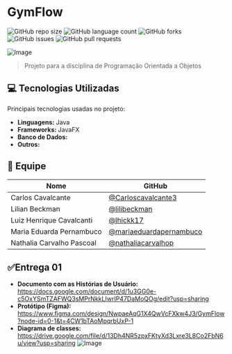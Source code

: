 # GymFlow

![GitHub repo size](https://img.shields.io/github/repo-size/Carloscavalcante3/Projeto_POO?style=for-the-badge)
![GitHub language count](https://img.shields.io/github/languages/count/Carloscavalcante3/Projeto_POO?style=for-the-badge)
![GitHub forks](https://img.shields.io/github/forks/Carloscavalcante3/Projeto_POO?style=for-the-badge)
![GitHub issues](https://img.shields.io/github/issues/Carloscavalcante3/Projeto_POO?style=for-the-badge)
![GitHub pull requests](https://img.shields.io/github/issues-pr/Carloscavalcante3/Projeto_POO?style=for-the-badge)


![Image](https://github.com/user-attachments/assets/d5b160a9-67b0-477b-a38b-3f8022608e81)

> Projeto para a disciplina de Programação Orientada a Objetos

## 💻 Tecnologias Utilizadas  
Principais tecnologias usadas no projeto:  

- **Linguagens:** Java
- **Frameworks:** JavaFX
- **Banco de Dados:** 
- **Outros:**  

## 👥 Equipe  

| Nome  | GitHub |
|-------|--------|
| Carlos Cavalcante | [@Carloscavalcante3](https://github.com/Carloscavalcante3) |
| Lilian Beckman | [@lilibeckman](https://github.com/lilibeckman) |
| Luiz Henrique Cavalcanti | [@lhickk17](https://github.com/lhickk17) |
| Maria Eduarda Pernambuco | [@mariaeduardapernambuco](https://github.com/mariaeduardapernambuco) |
| Nathalia Carvalho Pascoal | [@nathaliacarvalhop](https://github.com/nathaliacarvalhop) |

## ✅Entrega 01

- **Documento com as Histórias de Usuário:** https://docs.google.com/document/d/1u3GG0e-c5OxYSmTZAFWQ3sMPrNkkLIwrIP47DaMoQOg/edit?usp=sharing
- **Protótipo (Figma):** https://www.figma.com/design/NwpaeAqG1X4QwVcFXkw4J3/GymFlow?node-id=0-1&t=4CW1bTAoMpqrbUxP-1
- **Diagrama de classes:** https://drive.google.com/file/d/13Dh4NR5zpxFKtyXd3Lxre3L8Co2FbN6u/view?usp=sharing
![Image](https://github.com/user-attachments/assets/c75ea360-03d6-43c5-aa85-68e7987aa2e6)


